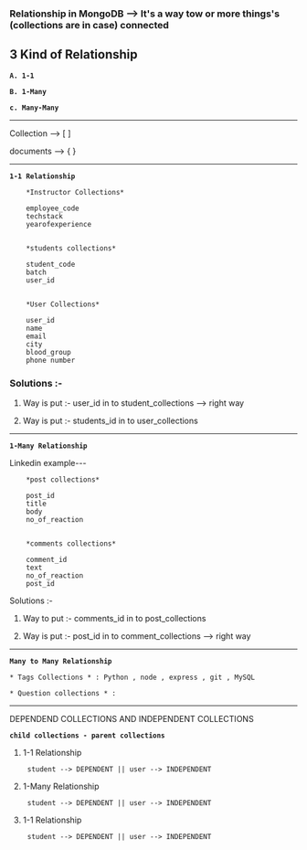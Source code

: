 ### Relationship in MongoDB --> It's a way tow or more things's (collections are in case) connected

## 3 Kind of Relationship

**`A. 1-1`**

**`B. 1-Many`**

**`c. Many-Many`**

___

Collection --> [ ]

documents --> { }

___

**`1-1 Relationship`**

        *Instructor Collections*

        employee_code
        techstack
        yearofexperience


        *students collections*

        student_code
        batch
        user_id


        *User Collections*

        user_id
        name
        email
        city
        blood_group
        phone number

### Solutions :-

1. Way is put :- user_id in to student_collections --> right way

2. Way is put :- students_id in to user_collections

___

**`1-Many Relationship`**

Linkedin example---

        *post collections*

        post_id
        title 
        body
        no_of_reaction


        *comments collections*

        comment_id
        text
        no_of_reaction
        post_id

Solutions :-

1. Way to put :- comments_id in to post_collections

2. Way is put :- post_id in to comment_collections --> right way

___

**`Many to Many Relationship`**

    * Tags Collections * : Python , node , express , git , MySQL

    * Question collections * : 

___


DEPENDEND COLLECTIONS AND INDEPENDENT COLLECTIONS

**`child collections - parent collections`** 


1.  1-1 Relationship

         student --> DEPENDENT || user --> INDEPENDENT

1.  1-Many Relationship

         student --> DEPENDENT || user --> INDEPENDENT

1.  1-1 Relationship

         student --> DEPENDENT || user --> INDEPENDENT